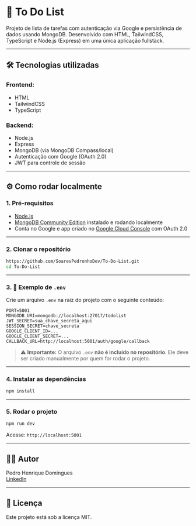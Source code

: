 
# 📝 To Do List

Projeto de lista de tarefas com autenticação via Google e persistência de dados usando MongoDB. Desenvolvido com HTML, TailwindCSS, TypeScript e Node.js (Express) em uma única aplicação fullstack.

---

## 🛠️ Tecnologias utilizadas

### Frontend:
- HTML
- TailwindCSS
- TypeScript

### Backend:
- Node.js
- Express
- MongoDB (via MongoDB Compass/local)
- Autenticação com Google (OAuth 2.0)
- JWT para controle de sessão

---

## ⚙️ Como rodar localmente

### 1. Pré-requisitos

- [Node.js](https://nodejs.org/)
- [MongoDB Community Edition](https://www.mongodb.com/try/download/community) instalado e rodando localmente
- Conta no Google e app criado no [Google Cloud Console](https://console.cloud.google.com/) com OAuth 2.0

---

### 2. Clonar o repositório

```bash
https://github.com/SoaresPedronhoDev/To-Do-List.git
cd To-Do-List
```

---

### 3. 🔐 Exemplo de `.env`

Crie um arquivo `.env` na raiz do projeto com o seguinte conteúdo:

```env
PORT=5001
MONGODB_URI=mongodb://localhost:27017/todolist
JWT_SECRET=sua_chave_secreta_aqui
SESSION_SECRET=chave_secreta
GOOGLE_CLIENT_ID=...
GOOGLE_CLIENT_SECRET=...
CALLBACK_URL=http://localhost:5001/auth/google/callback
```

> ⚠️ **Importante:** O arquivo `.env` **não é incluído no repositório**. Ele deve ser criado manualmente por quem for rodar o projeto.

---

### 4. Instalar as dependências

```bash
npm install
```

---

### 5. Rodar o projeto

```bash
npm run dev
```

Acesse: `http://localhost:5001`

---

## 🙋‍♂️ Autor

Pedro Henrique Domingues  
[LinkedIn](https://www.linkedin.com/in/seulinkedin)  

---

## 📄 Licença

Este projeto está sob a licença MIT.
